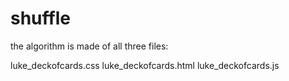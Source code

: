 # shuffle

the algorithm is made of all three files:

luke_deckofcards.css
luke_deckofcards.html
luke_deckofcards.js
